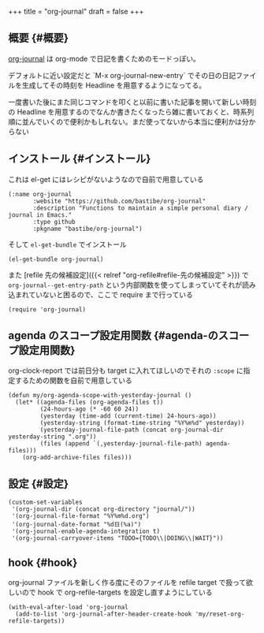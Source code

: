 +++
title = "org-journal"
draft = false
+++

## 概要 {#概要}

[org-journal](https://github.com/bastibe/org-journal) は org-mode で日記を書くためのモードっぽい。

デフォルトに近い設定だと
\`M-x org-journal-new-entry\` でその日の日記ファイルを生成してその時刻を Headline を用意するようになってる。

一度書いた後にまた同じコマンドを叩くと以前に書いた記事を開いて新しい時刻の Headline を用意するのでなんか書きたくなったら雑に書いておくと、時系列順に並んでいくので便利かもしれない。まだ使ってないから本当に便利かは分からない


## インストール {#インストール}

これは el-get にはレシピがないようなので自前で用意している

```emacs-lisp
(:name org-journal
       :website "https://github.com/bastibe/org-journal"
       :description "Functions to maintain a simple personal diary / journal in Emacs."
       :type github
       :pkgname "bastibe/org-journal")
```

そして `el-get-bundle` でインストール

```emacs-lisp
(el-get-bundle org-journal)
```

また [refile 先の候補設定]({{< relref "org-refile#refile-先の候補設定" >}}) で `org-journal--get-entry-path` という内部関数を使ってしまっていてそれが読み込まれていないと困るので、ここで require まで行っている

```emacs-lisp
(require 'org-journal)
```


## agenda のスコープ設定用関数 {#agenda-のスコープ設定用関数}

org-clock-report では前日分も target に入れてほしいのでそれの `:scope` に指定するための関数を自前で用意している

```emacs-lisp
(defun my/org-agenda-scope-with-yesterday-journal ()
  (let* ((agenda-files (org-agenda-files t))
         (24-hours-ago (* -60 60 24))
         (yesterday (time-add (current-time) 24-hours-ago))
         (yesterday-string (format-time-string "%Y%m%d" yesterday))
         (yesterday-journal-file-path (concat org-journal-dir yesterday-string ".org"))
         (files (append `(,yesterday-journal-file-path) agenda-files)))
    (org-add-archive-files files)))
```


## 設定 {#設定}

```emacs-lisp
(custom-set-variables
 '(org-journal-dir (concat org-directory "journal/"))
 '(org-journal-file-format "%Y%m%d.org")
 '(org-journal-date-format "%d日(%a)")
 '(org-journal-enable-agenda-integration t)
 '(org-journal-carryover-items "TODO={TODO\\|DOING\\|WAIT}"))
```


## hook {#hook}

org-journal ファイルを新しく作る度にそのファイルを refile target で扱って欲しいので
hook で org-refile-targets を設定し直すようにしている

```emacs-lisp
(with-eval-after-load 'org-journal
  (add-to-list 'org-journal-after-header-create-hook 'my/reset-org-refile-targets))
```

